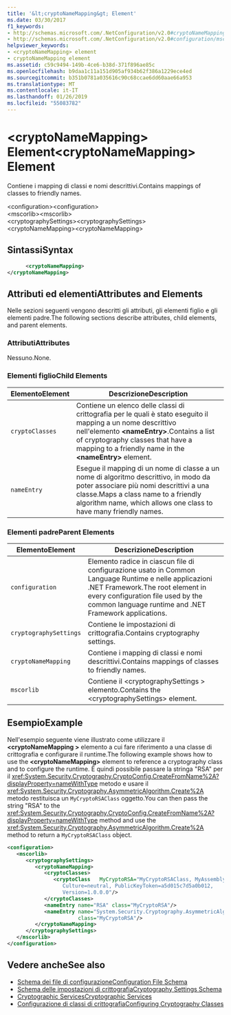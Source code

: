 ```yaml
---
title: '&lt;cryptoNameMapping&gt; Element'
ms.date: 03/30/2017
f1_keywords:
- http://schemas.microsoft.com/.NetConfiguration/v2.0#cryptoNameMapping
- http://schemas.microsoft.com/.NetConfiguration/v2.0#configuration/mscorlib/cryptographySettings/cryptoNameMapping
helpviewer_keywords:
- <cryptoNameMapping> element
- cryptoNameMapping element
ms.assetid: c59c9494-149b-4ce6-b38d-371f896ae85c
ms.openlocfilehash: b9daa1c11a151d905af934b62f386a1229ece4ed
ms.sourcegitcommit: b351b0781a035616c90c68ccae6dd60aae66a953
ms.translationtype: MT
ms.contentlocale: it-IT
ms.lasthandoff: 01/26/2019
ms.locfileid: "55083782"
---
```

# <a name="ltcryptonamemappinggt-element"></a><span data-ttu-id="e1f87-102">&lt;cryptoNameMapping&gt; Element</span><span class="sxs-lookup"><span data-stu-id="e1f87-102">&lt;cryptoNameMapping&gt; Element</span></span>
<span data-ttu-id="e1f87-103">Contiene i mapping di classi e nomi descrittivi.</span><span class="sxs-lookup"><span data-stu-id="e1f87-103">Contains mappings of classes to friendly names.</span></span>  
  
 <span data-ttu-id="e1f87-104">\<configuration></span><span class="sxs-lookup"><span data-stu-id="e1f87-104">\<configuration></span></span>  
<span data-ttu-id="e1f87-105">\<mscorlib></span><span class="sxs-lookup"><span data-stu-id="e1f87-105">\<mscorlib></span></span>  
<span data-ttu-id="e1f87-106">\<cryptographySettings></span><span class="sxs-lookup"><span data-stu-id="e1f87-106">\<cryptographySettings></span></span>  
<span data-ttu-id="e1f87-107">\<cryptoNameMapping></span><span class="sxs-lookup"><span data-stu-id="e1f87-107">\<cryptoNameMapping></span></span>  
  
## <a name="syntax"></a><span data-ttu-id="e1f87-108">Sintassi</span><span class="sxs-lookup"><span data-stu-id="e1f87-108">Syntax</span></span>  
  
```xml  
      <cryptoNameMapping>   
</cryptoNameMapping>  
```  
  
## <a name="attributes-and-elements"></a><span data-ttu-id="e1f87-109">Attributi ed elementi</span><span class="sxs-lookup"><span data-stu-id="e1f87-109">Attributes and Elements</span></span>  
 <span data-ttu-id="e1f87-110">Nelle sezioni seguenti vengono descritti gli attributi, gli elementi figlio e gli elementi padre.</span><span class="sxs-lookup"><span data-stu-id="e1f87-110">The following sections describe attributes, child elements, and parent elements.</span></span>  
  
### <a name="attributes"></a><span data-ttu-id="e1f87-111">Attributi</span><span class="sxs-lookup"><span data-stu-id="e1f87-111">Attributes</span></span>  
 <span data-ttu-id="e1f87-112">Nessuno.</span><span class="sxs-lookup"><span data-stu-id="e1f87-112">None.</span></span>  
  
### <a name="child-elements"></a><span data-ttu-id="e1f87-113">Elementi figlio</span><span class="sxs-lookup"><span data-stu-id="e1f87-113">Child Elements</span></span>  
  
|<span data-ttu-id="e1f87-114">Elemento</span><span class="sxs-lookup"><span data-stu-id="e1f87-114">Element</span></span>|<span data-ttu-id="e1f87-115">Descrizione</span><span class="sxs-lookup"><span data-stu-id="e1f87-115">Description</span></span>|  
|-------------|-----------------|  
|`cryptoClasses`|<span data-ttu-id="e1f87-116">Contiene un elenco delle classi di crittografia per le quali è stato eseguito il mapping a un nome descrittivo nell'elemento **\<nameEntry>**.</span><span class="sxs-lookup"><span data-stu-id="e1f87-116">Contains a list of cryptography classes that have a mapping to a friendly name in the **\<nameEntry>** element.</span></span>|  
|`nameEntry`|<span data-ttu-id="e1f87-117">Esegue il mapping di un nome di classe a un nome di algoritmo descrittivo, in modo da poter associare più nomi descrittivi a una classe.</span><span class="sxs-lookup"><span data-stu-id="e1f87-117">Maps a class name to a friendly algorithm name, which allows one class to have many friendly names.</span></span>|  
  
### <a name="parent-elements"></a><span data-ttu-id="e1f87-118">Elementi padre</span><span class="sxs-lookup"><span data-stu-id="e1f87-118">Parent Elements</span></span>  
  
|<span data-ttu-id="e1f87-119">Elemento</span><span class="sxs-lookup"><span data-stu-id="e1f87-119">Element</span></span>|<span data-ttu-id="e1f87-120">Descrizione</span><span class="sxs-lookup"><span data-stu-id="e1f87-120">Description</span></span>|  
|-------------|-----------------|  
|`configuration`|<span data-ttu-id="e1f87-121">Elemento radice in ciascun file di configurazione usato in Common Language Runtime e nelle applicazioni .NET Framework.</span><span class="sxs-lookup"><span data-stu-id="e1f87-121">The root element in every configuration file used by the common language runtime and .NET Framework applications.</span></span>|  
|`cryptographySettings`|<span data-ttu-id="e1f87-122">Contiene le impostazioni di crittografia.</span><span class="sxs-lookup"><span data-stu-id="e1f87-122">Contains cryptography settings.</span></span>|  
|`cryptoNameMapping`|<span data-ttu-id="e1f87-123">Contiene i mapping di classi e nomi descrittivi.</span><span class="sxs-lookup"><span data-stu-id="e1f87-123">Contains mappings of classes to friendly names.</span></span>|  
|`mscorlib`|<span data-ttu-id="e1f87-124">Contiene il \<cryptographySettings > elemento.</span><span class="sxs-lookup"><span data-stu-id="e1f87-124">Contains the \<cryptographySettings> element.</span></span>|  
  
## <a name="example"></a><span data-ttu-id="e1f87-125">Esempio</span><span class="sxs-lookup"><span data-stu-id="e1f87-125">Example</span></span>  
 <span data-ttu-id="e1f87-126">Nell'esempio seguente viene illustrato come utilizzare il  **\<cryptoNameMapping >** elemento a cui fare riferimento a una classe di crittografia e configurare il runtime.</span><span class="sxs-lookup"><span data-stu-id="e1f87-126">The following example shows how to use the **\<cryptoNameMapping>** element to reference a cryptography class and to configure the runtime.</span></span> <span data-ttu-id="e1f87-127">È quindi possibile passare la stringa "RSA" per il <xref:System.Security.Cryptography.CryptoConfig.CreateFromName%2A?displayProperty=nameWithType> metodo e usare il <xref:System.Security.Cryptography.AsymmetricAlgorithm.Create%2A> metodo restituisca un `MyCryptoRSAClass` oggetto.</span><span class="sxs-lookup"><span data-stu-id="e1f87-127">You can then pass the string "RSA" to the <xref:System.Security.Cryptography.CryptoConfig.CreateFromName%2A?displayProperty=nameWithType> method and use the <xref:System.Security.Cryptography.AsymmetricAlgorithm.Create%2A> method to return a `MyCryptoRSAClass` object.</span></span>  
  
```xml  
<configuration>  
   <mscorlib>  
      <cryptographySettings>  
         <cryptoNameMapping>  
            <cryptoClasses>  
               <cryptoClass   MyCryptoRSA="MyCryptoRSAClass, MyAssembly  
                  Culture=neutral, PublicKeyToken=a5d015c7d5a0b012,  
                  Version=1.0.0.0"/>  
            </cryptoClasses>  
            <nameEntry name="RSA" class="MyCryptoRSA"/>  
            <nameEntry name="System.Security.Cryptography.AsymmetricAlgorithm"  
                       class="MyCryptoRSA"/>  
         </cryptoNameMapping>  
      </cryptographySettings>  
   </mscorlib>  
</configuration>  
```  
  
## <a name="see-also"></a><span data-ttu-id="e1f87-128">Vedere anche</span><span class="sxs-lookup"><span data-stu-id="e1f87-128">See also</span></span>
- [<span data-ttu-id="e1f87-129">Schema dei file di configurazione</span><span class="sxs-lookup"><span data-stu-id="e1f87-129">Configuration File Schema</span></span>](../../../../../docs/framework/configure-apps/file-schema/index.md)
- [<span data-ttu-id="e1f87-130">Schema delle impostazioni di crittografia</span><span class="sxs-lookup"><span data-stu-id="e1f87-130">Cryptography Settings Schema</span></span>](../../../../../docs/framework/configure-apps/file-schema/cryptography/index.md)
- [<span data-ttu-id="e1f87-131">Cryptographic Services</span><span class="sxs-lookup"><span data-stu-id="e1f87-131">Cryptographic Services</span></span>](../../../../../docs/standard/security/cryptographic-services.md)
- [<span data-ttu-id="e1f87-132">Configurazione di classi di crittografia</span><span class="sxs-lookup"><span data-stu-id="e1f87-132">Configuring Cryptography Classes</span></span>](../../../../../docs/framework/configure-apps/configure-cryptography-classes.md)
